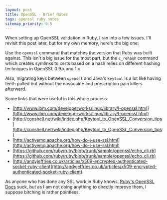 ```yaml
---
layout: post
title: OpenSSL - Brief Notes
tags: openssl ruby notes
sitemap_priority: 0.5
---
```

When setting up OpenSSL validation in Ruby, I ran into a few issues.  I'll
revisit this post later, but for my own memory, here's the big one:

Use the `openssl` command that matches the version that Ruby was built
against.  This isn't a big issue for the most part, but the `c_rehash`
command which creates symlinks to certs based on a hash relies on different
hashing techniques in OpenSSL 0.9.x and 1.x

Also, migrating keys between `openssl` and Java's `keytool` is a lot like
having teeth pulled but without the novocaine and prescription pain killers
afterward.

Some links that were useful in this whole process:

* [http://www.ibm.com/developerworks/linux/library/l-openssl.html](http://www.ibm.com/developerworks/linux/library/l-openssl.html)
* [http://conshell.net/wiki/index.php/Keytool_to_OpenSSL_Conversion_tips](http://conshell.net/wiki/index.php/Keytool_to_OpenSSL_Conversion_tips)
* [http://activemq.apache.org/how-do-i-use-ssl.html](http://activemq.apache.org/how-do-i-use-ssl.html)
* [https://github.com/ruby/ruby/blob/trunk/sample/openssl/echo_cli.rb](https://github.com/ruby/ruby/blob/trunk/sample/openssl/echo_cli.rb)
* [http://andyjeffries.co.uk/articles/x509-encrypted-authenticated-socket-ruby-client](http://andyjeffries.co.uk/articles/x509-encrypted-authenticated-socket-ruby-client)

As anyone who has done any SSL work in Ruby knows,
[Ruby's OpenSSL Docs](http://ruby-doc.org/stdlib/libdoc/openssl/rdoc/index.html)
suck, but as I am not doing anything to directly improve them, I suppose bitching is rather pointless.